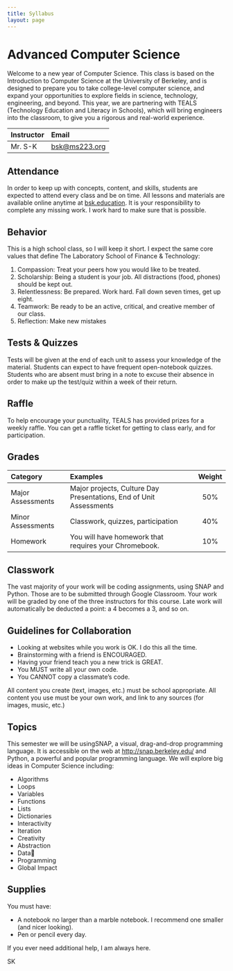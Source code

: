 ```yaml
---
title: Syllabus
layout: page
---
```


# Advanced Computer Science
Welcome to a new year of Computer Science. This class is based on the Introduction to Computer Science at the University of Berkeley, and is designed to prepare you to take college-level computer science, and expand your opportunities to explore fields in science, technology, engineering, and beyond. This year, we are partnering with TEALS (Technology Education and Literacy in Schools), which will bring engineers into the classroom, to give you a rigorous and real-world experience.

| Instructor    |Email         |
|:----------------------|:------------------------------|
| Mr. S-K     |[bsk@ms223.org](mailto:bsk@ms223.org)              |

## Attendance
In order to keep up with concepts, content, and skills, students are expected to attend every class and be on time.
All lessons and materials are available online anytime at [bsk.education](http://bsk.education). It is your responsibility to complete any missing work. I work hard to make sure that is possible.

<!-- ## Extra Learning Time
I will hold ELT in Room 300 from 2:15-4:30 Wednesday, Thursday, and Friday. I expect that you attend at least one day a week, and it will count as a homework grade. You may choose your day during the first week of the semester. If you miss a day, you can make it up within the week- for example, you normally attend Wednesday but cannot make it, you may come either Thursday or Friday without penalty. Otherwise I require a note or phone call from a parent.
This class is designed to prepare you for college-level Computer Science, which requires building the habit of working outside of normal class time. -->


## Behavior
This is a high school class, so I will keep it short. I expect the same core values that define The Laboratory School of Finance & Technology:

1. Compassion:  Treat your peers how you would like to be treated.
2. Scholarship: Being a student is your job. All distractions (food, phones) should be kept out.
3. Relentlessness: Be prepared. Work hard. Fall down seven times, get up eight.
4. Teamwork: Be ready to be an active, critical, and creative member of our class.
5. Reflection: Make new mistakes


## Tests & Quizzes
Tests will be given at the end of each unit to assess your knowledge of the material.
Students can expect to have frequent open-notebook quizzes. Students who are absent must bring in a note to excuse their absence in order to make up the test/quiz within a week of their return.


## Raffle
To help encourage your punctuality, TEALS has provided prizes for a weekly raffle. You can get a raffle ticket for getting to class early, and for participation.

## Grades

| Category          | Examples                                                                                               | Weight |
|:------------------|:-------------------------------------------------------------------------------------------------------|:------:|
| Major Assessments | Major projects, Culture Day Presentations, End of Unit Assessments                                     |  50%   |
| Minor Assessments | Classwork, quizzes, participation                                                                      |  40%   |
| Homework          | You will have homework that requires your Chromebook. |  10%   |

## Classwork
The vast majority of your work will be coding assignments, using SNAP and Python. Those are to be submitted through Google Classroom. Your work will be graded by one of the three instructors for this course. Late work will automatically be deducted a point: a 4 becomes a 3, and so on.

## Guidelines for Collaboration
* Looking at websites while you work is OK. I do this all the time.
* Brainstorming with a friend is ENCOURAGED.
* Having your friend teach you a new trick is GREAT.
* You MUST write all your own code.
* You CANNOT copy a classmate’s code.

All content you create (text, images, etc.) must be school appropriate.
All content you use must be your own work, and link to any sources (for images, music, etc.)


## Topics
This semester we will be usingSNAP, a visual, drag-and-drop programming language. It is accessible on the web at http://snap.berkeley.edu/ and Python, a powerful and popular programming language. We will explore big ideas in Computer Science including:

* Algorithms
* Loops
* Variables
* Functions
* Lists
* Dictionaries
* Interactivity
* Iteration
* Creativity
* Abstraction
* Data
* Programming
* Global Impact

## Supplies
You must have:

* A notebook no larger than a marble notebook. I recommend one smaller (and nicer looking).
* Pen or pencil every day.

If you ever need additional help, I am always here.


SK
